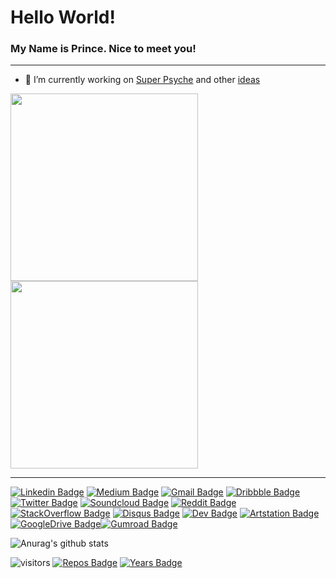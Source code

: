 # Hello World!
### My Name is Prince. Nice to meet you! 

<!--* Currently Learning
________________________________________________________________________________________________________________________________________________________________
<img src="https://img.shields.io/badge/dart-%230175C2.svg?&style=for-the-badge&logo=dart&logoColor=white"/>  <img src="https://img.shields.io/badge/flutter-%230175C2.svg?&style=for-the-badge&logo=flutter&logoColor=white"/>  <img src="https://img.shields.io/badge/go-%230175C2.svg?&style=for-the-badge&logo=go&logoColor=white"/> <img src="https://img.shields.io/badge/solidity-%230175C2.svg?&style=for-the-badge&logo=solidity&logoColor=white"/> -->
_________________________________________________________________________________________________________________________________________________________________
- 🔭 I’m currently working on [Super Psyche](https://github.com/33nanoseconds/SuperIntelligence_Psyche) and other [ideas](https://sheets.arcaneoffice.com/View.aspx?info=eyJmbiI6ImwzM3QueGxzeCIsImwiOiJodHRwczovL2dhaWEuYmxvY2tzdGFjay5vcmcvaHViLzEzcTViOTJUekN1cnFLdWJ5OTI5eVNWR2NkZnJNOUNOTkQvNjczYjcwODAwZTFlODYxNjBhOGIyMWIyYjljMGI3NGRlNDMxZTZhMDhkNjhjZDAzNjU5NDhkNmRjMjIwMjA0OSIsInBrIjoiN2U5MDAyNzZlOTdjNGQ1MDBiMzE3YTU1M2M3MzY2ZWM2N2RmM2ZmNzUyM2Y0NTI2NTRiYTk3MmE5ODZiMGY0YSIsIml2IjoiNjhmNjhlMjFjZjRkYWJjZTM2YjhiMGRkYWFkOWM3YTEifQ==) 

<img src="https://github.com/33nanoseconds/Super_Psyche/blob/master/Images/1595285323180.png" width=300 >  <img src="https://github.com/33nanoseconds/Super_Psyche/blob/master/Images/2.png" width=300 >
________________________________________________________________________________________________________________________________________________________________
<!-- - 👯 I’m looking to collaborate on Flutter Apps Or [Soundtrap](https://www.soundtrap.com/33nanoseconds)
- 💬 Ask me about Neurolinguistic Programming -->

<!-- Feel free to Connect with me or Explore -->

[![Linkedin Badge](https://img.shields.io/badge/-33nano-yellow?style=flat-square&logo=Linkedin&logoColor=blue&link=https://www.linkedin.com/in/33nano/)](https://www.linkedin.com/in/33nanoseconds/)  [![Medium Badge](https://img.shields.io/badge/-@33n-gray?style=flat-square&labelColor=000000&logo=Medium&link=https://medium.com/@33n/global-facts-v3-0-40610340356)](https://medium.com/@33nanoseconds/global-facts-v3-0-40610340356)  [![Gmail Badge](https://img.shields.io/badge/-33nano@pm.me-c14438?style=flat-square&logo=Gmail&logoColor=white&link=mailto:33nano@pm.me)](mailto:33nano@pm.me)  [![Dribbble Badge](https://img.shields.io/badge/-33nano-purple?style=flat-square&logo=dribbble&logoColor=white&link=https://www.dribbble.com/33nano)](https://www.dribbble.com/33nano) [![Twitter Badge](https://img.shields.io/badge/-Anno_denomini-pink?style=flat-square&logo=twitter&logoColor=red&link=https://www.twitter.com/Anno_denomini)](https://www.twitter.com/Anno_denomini) [![Soundcloud Badge](https://img.shields.io/badge/-33nano-orange?style=flat-square&logo=soundcloud&logoColor=white&link=https://ujomusic.com/portal/musicgroup/849)](https://ujomusic.com/portal/musicgroup/849) [![Reddit Badge](https://img.shields.io/badge/-33nano-orange?style=flat-square&logo=reddit&logoColor=white&link=https://reddit.com/user/33nano)](https://reddit.com/user/33nanoseconds)  [![StackOverflow Badge](https://img.shields.io/badge/-33nano-orange?style=flat-square&logo=stackoverflow&logoColor=white&link=https://stackoverflow.com/users/story/13772339)](https://stackoverflow.com/users/story/13772339) [![Disqus Badge](https://img.shields.io/badge/-33nano-blue?style=flat-square&logo=disqus&logoColor=white&link=https://disqus.com/by/33nano/)](https://disqus.com/by/33nano/)  [![Dev Badge](https://img.shields.io/badge/-33nano-black?style=flat-square&logo=dev.to&logoColor=white&link=https://dev.to/33nano/billionar-dollar-app-ideas-5d6g)](https://dev.to/33nano/billionar-dollar-app-ideas-5d6g)  [![Artstation Badge](https://img.shields.io/badge/-tikiti_maji-black?style=flat-square&logo=artstation&logoColor=white&link=https://www.artstation.com/tikiti_maji)](https://www.artstation.com/tikiti_maji)
[![GoogleDrive Badge](https://img.shields.io/badge/-33nano-black?style=flat-square&logo=GoogleDrive&logoColor=white&link=https://drive.google.com/drive/folders/1MFLoyW43VdA5XSIObUJNACc5XJ246CIO?usp=sharing)](https://drive.google.com/drive/folders/1MFLoyW43VdA5XSIObUJNACc5XJ246CIO?usp=sharing)[![Gumroad Badge](https://img.shields.io/badge/-33nano-red?style=flat-square&logo=gumroad&logoColor=white&link=https://gumroad.com/33nano)](https://gumroad.com/33nano)

<!-- - 😄 My Favorite Tools: ![Figma](https://img.shields.io/badge/-Figma-black?style=flat-square&logo=figma) ![Firefox](https://img.shields.io/badge/-Firefox-black?style=flat-square&logo=firefox)
- ⚡ Fun fact: I love spreadsheets and calendars (i believe they are divine tools for managing life & data). 
- If you can read [this](https://sheets.arcaneoffice.com/View.aspx?info=eyJmbiI6IkRhdGEgQ29uc3VtcHRpb24ueGxzeCIsImwiOiJodHRwczovL2dhaWEuYmxvY2tzdGFjay5vcmcvaHViLzEzcTViOTJUekN1cnFLdWJ5OTI5eVNWR2NkZnJNOUNOTkQvODA4ZTgxODBjYzc3YjhjN2JhZDNlMTc5MzRiZTFlZmFhYTNiMTQ5ODhiNjY2MzczZWMxZWZjZGM3MjI2NjZmZCIsInBrIjoiM2UyNTQ4ZWQ2YmIzNTZjMGQ3ZGY3MGM4ZDk3OTA5NjQ4MjY0MDdjOGNlNjY1YmFiZDk2MjA0ZmViNzdmMjI1ZiIsIml2IjoiMzRiMzZlNmY3MzAxODM2OTNiMTk0ZjVmOTUwODk3NzkifQ==), you are a genius. -->

![Anurag's github stats](https://github-readme-stats.vercel.app/api?username=33nano&show_icons=true&theme=radical)
<!-- [![Top Langs](https://github-readme-stats.vercel.app/api/top-langs/?username=33nanoseconds&layout=compact)](https://github.com/anuraghazra/github-readme-stats)
--> <!-- Add this later--> 

 ![visitors](https://visitor-badge.laobi.icu/badge?page_id=33nano.33nano) [![Repos Badge](https://badges.pufler.dev/repos/33nano)](https://badges.pufler.dev)  [![Years Badge](https://badges.pufler.dev/years/33nano)](https://badges.pufler.dev)
 
 <!-- The icons are from here https://simpleicons.org If it doesnt exist here, dont use it. Its too much work to fetch icons from other sites 
And dont forget. Its all thanks to shield.io - use it for other stuff. Continue the format from here.
This is my reference https://github.com/abhisheknaiidu/awesome-github-profile-readme
-->
 <!-- More links here https://www.artstation.com/o33_nanoseconds (logo exists, but add when you upload stuff)
https://www.pinterest.com/33Nanoseconds/ (logo exists, but add later)
https://www.behance.net/drqueef (logo exists, but add later)
https://unsplash.com/@33nanoseconds (logo exists, but add later)
https://ko-fi.com/33nano (logo exists, later)
https://spectrum.chat/users/33nanoseconds?tab=posts (logo exists, add later)
https://www.youtube.com/channel/UCOdjC-y5VobaBlYN53V_M6w (logo exists, add later)



Should i feel the need to https://resume.io/r/d42BIViVi (Incomplete)

Difference section https://www.paypal.me/ptn10606 
ETH: 0x8aa243EcCb8a4cf7E4C8E54B83989C873a36626d
DAI: 0xb9337c00F7f1E74C068a885446b7C2848916A154
BTC: 1PPAY1XWNEWiqa97U3yEDqX1Qrvh2k9PJG

[![DepShield Badge](https://depshield.sonatype.org/badges/owner/repository/depshield.svg)](https://depshield.github.io)
Used for checking vulnerabilities in your code
[![freeCodeCamp Badge](https://img.shields.io/badge/-Kinky_Therapist-black?style=flat-square&logo=freecodecamp&logoColor=white&link=https://freecodecamp.org/kinky_therapist)](https://freecodecamp.org/kinky_therapist)

https://steemit.com/@drqueef (logo exists) 

Include favorite open source projects/ favorite tools (you decide)
ublock origin (logo exists). tachiyomi, magisk (logo exists), metamask, atom (logo exists), ipfs (logo exists)

-->
